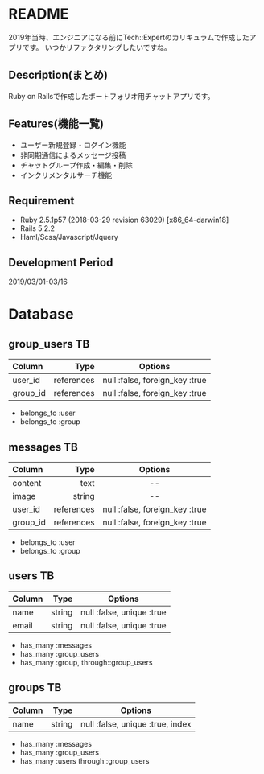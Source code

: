 # README
2019年当時、エンジニアになる前にTech::Expertのカリキュラムで作成したアプリです。
いつかリファクタリングしたいですね。

## Description(まとめ)
Ruby on Railsで作成したポートフォリオ用チャットアプリです。

## Features(機能一覧)
- ユーザー新規登録・ログイン機能
- 非同期通信によるメッセージ投稿
- チャットグループ作成・編集・削除
- インクリメンタルサーチ機能

## Requirement
- Ruby 2.5.1p57 (2018-03-29 revision 63029) [x86_64-darwin18]
- Rails 5.2.2
- Haml/Scss/Javascript/Jquery

## Development Period
2019/03/01-03/16

# Database
## group_users TB
| Column | Type | Options |
|:-----------|------------:|:------------:|
| user_id | references | null :false, foreign_key :true |
| group_id | references | null :false, foreign_key :true |

- belongs_to :user
- belongs_to :group

## messages TB
| Column | Type | Options |
|:-----------|------------:|:------------:|
| content |	text | -- |
| image | string | -- |
| user_id | references | null :false, foreign_key :true |
| group_id | references | null :false, foreign_key :true |

- belongs_to :user
- belongs_to :group

## users TB
| Column | Type | Options |
|:-----------|------------:|:------------:|
| name | string | null :false, unique :true |
| email | string | null :false, unique :true |

- has_many :messages
- has_many :group_users
- has_many :group, through::group_users

## groups TB
| Column | Type | Options |
|:-----------|------------:|:------------:|
| name | string | null :false, unique :true, index |

- has_many :messages
- has_many :group_users
- has_many :users through::group_users
